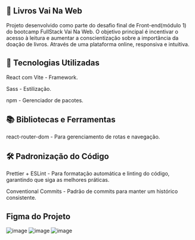 ## 📖 Livros Vai Na Web
Projeto desenvolvido como parte do desafio final de Front-end(módulo 1) do bootcamp FullStack Vai Na Web. O objetivo principal é incentivar o acesso à leitura e aumentar a conscientização sobre a importância da doação de livros. Através de uma plataforma online, responsiva e intuitiva.

## 🚀 Tecnologias Utilizadas

React com Vite - Framework.

Sass - Estilização.

npm - Gerenciador de pacotes.

## 📚 Bibliotecas e Ferramentas

react-router-dom - Para gerenciamento de rotas e navegação.

## 🛠️ Padronização do Código

Prettier + ESLint - Para formatação automática e linting do código, garantindo que siga as melhores práticas.

Conventional Commits - Padrão de commits para manter um histórico consistente.


## Figma do Projeto

![image](https://github.com/user-attachments/assets/b1ba729d-daf3-417a-bd58-4199b1d99169)
![image](https://github.com/user-attachments/assets/99d5b1d3-75ec-4c74-b75b-4fd546f7a158)
![image](https://github.com/user-attachments/assets/7a24b34b-b9f7-4501-b1a6-137a1df53b01)


